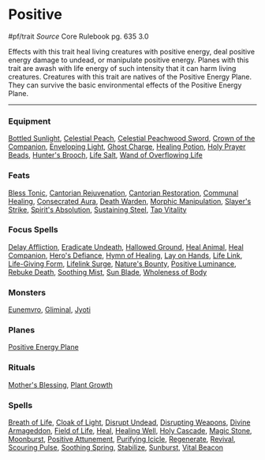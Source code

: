 # Positive
#pf/trait 
*Source* Core Rulebook pg. 635 3.0

Effects with this trait heal living creatures with positive energy, deal positive energy damage to undead, or manipulate positive energy. Planes with this trait are awash with life energy of such intensity that it can harm living creatures. Creatures with this trait are natives of the Positive Energy Plane. They can survive the basic environmental effects of the Positive Energy Plane.

---

### Equipment
[Bottled Sunlight](Bottled%20Sunlight), [Celestial Peach](Celestial%20Peach), [Celestial Peachwood Sword](Celestial%20Peachwood%20Sword), [Crown of the Companion](Crown%20of%20the%20Companion), [Enveloping Light](Enveloping%20Light), [Ghost Charge](Ghost%20Charge), [Healing Potion](Healing%20Potion), [Holy Prayer Beads](Holy%20Prayer%20Beads), [Hunter's Brooch](Hunter's%20Brooch), [Life Salt](Life%20Salt), [Wand of Overflowing Life](Wand%20of%20Overflowing%20Life)

### Feats
[Bless Tonic](Bless%20Tonic), [Cantorian Rejuvenation](Cantorian%20Rejuvenation), [Cantorian Restoration](Cantorian%20Restoration), [Communal Healing](Communal%20Healing), [Consecrated Aura](Consecrated%20Aura), [Death Warden](Death%20Warden), [Morphic Manipulation](Morphic%20Manipulation), [Slayer's Strike](Slayer's%20Strike), [Spirit's Absolution](Spirit's%20Absolution), [Sustaining Steel](Sustaining%20Steel), [Tap Vitality](Tap%20Vitality)

### Focus Spells
[Delay Affliction](../Magic/Focus%20Spells/Level%203/Delay%20Affliction.md), [Eradicate Undeath](../Magic/Focus%20Spells/Level%204/Eradicate%20Undeath.md), [Hallowed Ground](../Magic/Focus%20Spells/Level%201/Hallowed%20Ground.md), [Heal Animal](../Magic/Focus%20Spells/Level%201/Heal%20Animal.md), [Heal Companion](../Magic/Focus%20Spells/Level%201/Heal%20Companion.md), [Hero's Defiance](../Magic/Focus%20Spells/Level%2010/Hero's%20Defiance.md), [Hymn of Healing](../Magic/Focus%20Spells/Level%201/Hymn%20of%20Healing.md), [Lay on Hands](../Magic/Focus%20Spells/Level%201/Lay%20on%20Hands.md), [Life Link](../Magic/Focus%20Spells/Level%201/Life%20Link.md), [Life-Giving Form](../Magic/Focus%20Spells/Level%206/Life-Giving%20Form.md), [Lifelink Surge](../Magic/Focus%20Spells/Level%202/Lifelink%20Surge.md), [Nature's Bounty](../Magic/Focus%20Spells/Level%204/Nature's%20Bounty.md), [Positive Luminance](../Magic/Focus%20Spells/Level%204/Positive%20Luminance.md), [Rebuke Death](../Magic/Focus%20Spells/Level%204/Rebuke%20Death.md), [Soothing Mist](../Magic/Focus%20Spells/Level%202/Soothing%20Mist.md), [Sun Blade](../Magic/Focus%20Spells/Level%202/Sun%20Blade.md), [Wholeness of Body](../Magic/Focus%20Spells/Level%202/Wholeness%20of%20Body.md)

### Monsters
[Eunemvro](Eunemvro), [Gliminal](Gliminal), [Jyoti](Jyoti)

### Planes
[Positive Energy Plane](Positive%20Energy%20Plane)

### Rituals
[Mother's Blessing](../Magic/Rituals/Level%205/Mother's%20Blessing.md), [Plant Growth](../Magic/Rituals/Level%204/Plant%20Growth.md)

### Spells
[Breath of Life](../Magic/Spells/Level%205/Breath%20of%20Life.md), [Cloak of Light](../Magic/Spells/Level%204/Cloak%20of%20Light.md), [Disrupt Undead](../Magic/Spells/Cantrips/Disrupt%20Undead.md), [Disrupting Weapons](../Magic/Spells/Level%201/Disrupting%20Weapons.md), [Divine Armageddon](../Magic/Spells/Level%208/Divine%20Armageddon.md), [Field of Life](../Magic/Spells/Level%206/Field%20of%20Life.md), [Heal](../Magic/Spells/Level%201/Heal.md), [Healing Well](../Magic/Spells/Level%205/Healing%20Well.md), [Holy Cascade](../Magic/Spells/Level%204/Holy%20Cascade.md), [Magic Stone](../Magic/Spells/Level%201/Magic%20Stone.md), [Moonburst](../Magic/Spells/Level%207/Moonburst.md), [Positive Attunement](../Magic/Spells/Level%203/Positive%20Attunement.md), [Purifying Icicle](../Magic/Spells/Level%201/Purifying%20Icicle.md), [Regenerate](../Magic/Spells/Level%207/Regenerate.md), [Revival](../Magic/Spells/Level%2010/Revival.md), [Scouring Pulse](../Magic/Spells/Level%205/Scouring%20Pulse.md), [Soothing Spring](../Magic/Spells/Level%204/Soothing%20Spring.md), [Stabilize](../Magic/Spells/Cantrips/Stabilize.md), [Sunburst](../Magic/Spells/Level%207/Sunburst.md), [Vital Beacon](../Magic/Spells/Level%204/Vital%20Beacon.md)